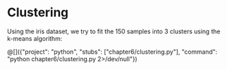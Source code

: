 # Clustering

Using the iris dataset, we try to fit the 150 samples into 3 clusters using
the k-means algorithm:

@[]({"project": "python", "stubs": ["chapter6/clustering.py"], "command": "python chapter6/clustering.py 2>/dev/null"})
